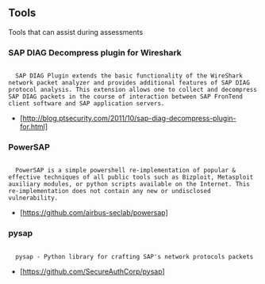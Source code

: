 ## Tools 
Tools that can assist during assessments

### SAP DIAG Decompress plugin for Wireshark
<code>
  SAP DIAG Plugin extends the basic functionality of the WireShark network packet analyzer and provides additional features of SAP DIAG protocol analysis. This extension allows one to collect and decompress SAP DIAG packets in the course of interaction between SAP FronTend client software and SAP application servers.
</code>

- [http://blog.ptsecurity.com/2011/10/sap-diag-decompress-plugin-for.html]

### PowerSAP
<code>
  PowerSAP is a simple powershell re-implementation of popular & effective techniques of all public tools such as Bizploit, Metasploit auxiliary modules, or python scripts available on the Internet. This re-implementation does not contain any new or undisclosed vulnerability.
</code>

- [https://github.com/airbus-seclab/powersap]

### pysap
<code>
  pysap - Python library for crafting SAP's network protocols packets
</code>

- [https://github.com/SecureAuthCorp/pysap]
